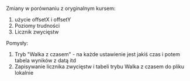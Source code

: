 Zmiany w porównaniu z oryginalnym kursem:
1. użycie offsetX i offsetY
2. Poziomy trudności
3. Licznik zwycięstw

Pomysły:
1. Tryb "Walka z czasem" - na każde ustawienie jest jakiś czas i potem tabela wyników z datą itd
2. Zapisywanie licznika zwycięstw i tabeli trybu Walka z czasem do pliku lokalnie

